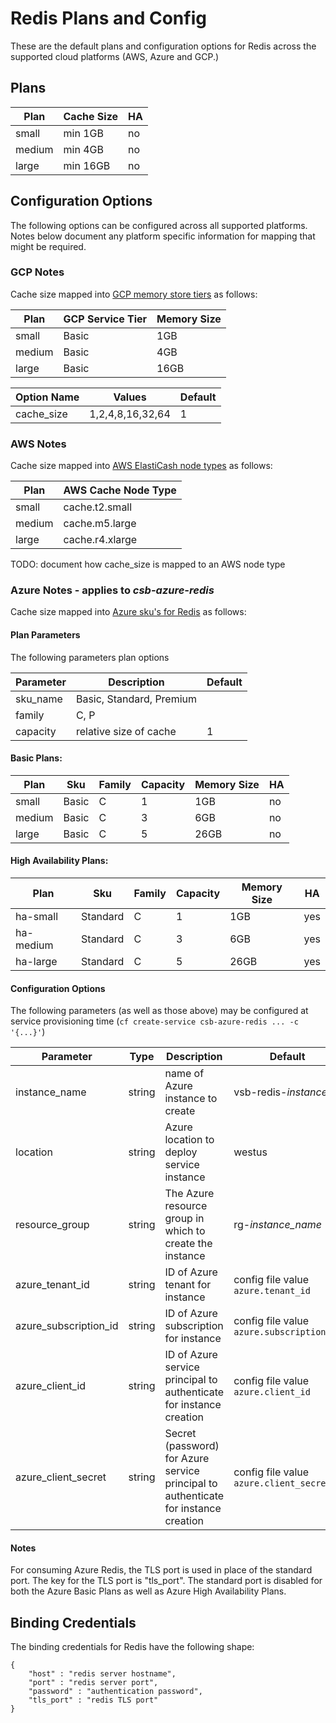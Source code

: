 # Redis Plans and Config
These are the default plans and configuration options for Redis across the supported cloud platforms (AWS, Azure and GCP.)

## Plans

| Plan | Cache Size | HA | 
|------|------------|----|
| small | min 1GB | no |
| medium | min 4GB | no |
| large | min 16GB | no |

## Configuration Options

The following options can be configured across all supported platforms. Notes below document any platform specific information for mapping that might be required.

### GCP Notes
Cache size mapped into [GCP memory store tiers](https://cloud.google.com/memorystore/pricing) as follows:

| Plan | GCP Service Tier | Memory Size |
|------|------------------| ------------|
| small | Basic           | 1GB |
| medium | Basic          | 4GB |
| large | Basic           | 16GB |

| Option Name | Values | Default |
|-------------|--------|---------|
| cache_size  | 1,2,4,8,16,32,64 | 1    |

### AWS Notes
Cache size mapped into [AWS ElastiCash node types](https://aws.amazon.com/elasticache/pricing/
) as follows:

| Plan | AWS Cache Node Type |
|------|---------------------|
| small | cache.t2.small |
| medium | cache.m5.large |
| large | cache.r4.xlarge |

TODO: document how cache_size is mapped to an AWS node type

### Azure Notes - applies to *csb-azure-redis*

Cache size mapped into [Azure sku's for Redis](https://azure.microsoft.com/en-us/pricing/details/cache/) as follows:

#### Plan Parameters

The following parameters plan options

| Parameter | Description | Default |
|-----------|-------------|---------|
| sku_name | Basic, Standard, Premium | |
| family | C, P | |
| capacity | relative size of cache | 1 |

#### Basic Plans:
| Plan | Sku | Family | Capacity | Memory Size | HA | 
|------|--------|-----|------------| ------------| ---- |
| small | Basic | C | 1 | 1GB | no |
| medium | Basic | C | 3 | 6GB | no |
| large | Basic | C | 5 | 26GB | no |

#### High Availability Plans:

| Plan | Sku | Family | Capacity | Memory Size | HA | 
|------|--------|-----|------------| ------------| ---- |
| ha-small | Standard | C | 1 | 1GB | yes |
| ha-medium | Standard | C | 3 | 6GB | yes |
| ha-large | Standard | C | 5 | 26GB | yes |


#### Configuration Options

The following parameters (as well as those above) may be configured at service provisioning time (`cf create-service csb-azure-redis ... -c '{...}'`)

| Parameter | Type | Description | Default |
|-----------|------|------|---------|
| instance_name | string | name of Azure instance to create | vsb-redis-*instance_id* |
| location  | string | Azure location to deploy service instance | westus |
| resource_group | string | The Azure resource group in which to create the instance | rg-*instance_name* |
| azure_tenant_id | string | ID of Azure tenant for instance | config file value `azure.tenant_id` |
| azure_subscription_id | string | ID of Azure subscription for instance | config file value `azure.subscription_id` |
| azure_client_id | string | ID of Azure service principal to authenticate for instance creation | config file value `azure.client_id` |
| azure_client_secret | string | Secret (password) for Azure service principal to authenticate for instance creation | config file value `azure.client_secret` |

#### Notes
For consuming Azure Redis, the TLS port is used in place of the standard port.  The key for the TLS port is "tls_port".  The standard port is disabled for both the Azure Basic Plans as well as Azure High Availability Plans.

## Binding Credentials

The binding credentials for Redis have the following shape:

```
{
    "host" : "redis server hostname",
    "port" : "redis server port",
    "password" : "authentication password",
    "tls_port" : "redis TLS port"
}
```
